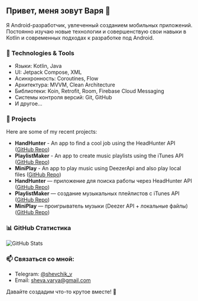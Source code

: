 ## Привет, меня зовут Варя 👋

Я Android-разработчик, увлеченный созданием мобильных приложений. Постоянно изучаю новые технологии и совершенствую свои навыки в Kotlin и современных подходах к разработке под Android.

### 🚀 Technologies & Tools
- Языки: Kotlin, Java
- UI: Jetpack Compose, XML
- Асинхронность: Coroutines, Flow
- Архитектура: MVVM, Clean Architecture
- Библиотеки: Koin, Retrofit, Room, Firebase Cloud Messaging
- Системы контроля версий: Git, GitHub
- И другое...

### 📌 Projects
Here are some of my recent projects:
- **HandHunter** - An app to find a cool job using the HeadHunter API ([GitHub Repo](https://github.com/ShevaVarya/Hand-Hunter))
- **PlaylistMaker** - An app to create music playlists using the iTunes API ([GitHub Repo](https://github.com/ShevaVarya/Playlist-Maker))
- **MiniPlay** - An app to play music using DeezerApi and also play local files ([GitHub Repo](https://github.com/ShevaVarya/MiniPlay))
- **HandHunter** — приложение для поиска работы через HeadHunter API ([GitHub Repo](https://github.com/ShevaVarya/Hand-Hunter))
- **PlaylistMaker** — создание музыкальных плейлистов с iTunes API ([GitHub Repo](https://github.com/ShevaVarya/Playlist-Maker))
- **MiniPlay** — проигрыватель музыки (Deezer API + локальные файлы) ([GitHub Repo](https://github.com/ShevaVarya/MiniPlay))

### 📊 GitHub Статистика
![GitHub Stats](https://github-readme-stats.vercel.app/api?username=shevavarya&show_icons=true&theme=radical)

### 📫 Связаться со мной:
- Telegram: [@shevchik_v](https://t.me/shevchik_v)
- Email: sheva.varya@gmail.com

Давайте создадим что-то крутое вместе! 🚀


